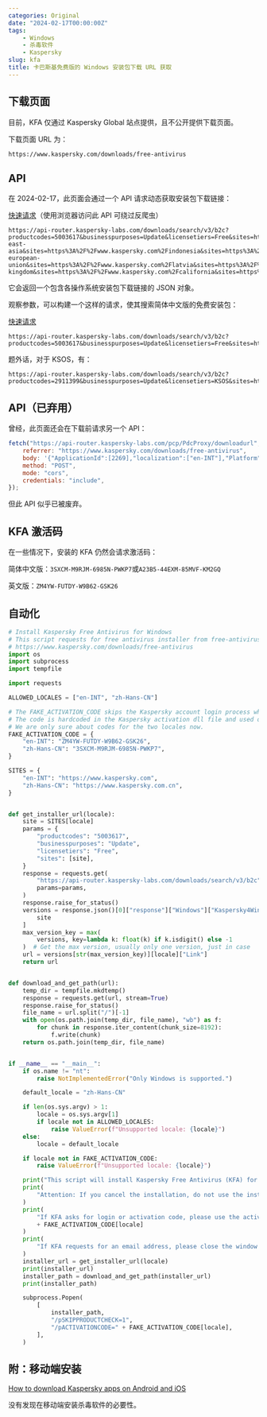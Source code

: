 ```yaml
---
categories: Original
date: "2024-02-17T00:00:00Z"
tags:
    - Windows
    - 杀毒软件
    - Kaspersky
slug: kfa
title: 卡巴斯基免费版的 Windows 安装包下载 URL 获取
---
```


## 下载页面

目前，KFA 仅通过 Kaspersky Global 站点提供，且不公开提供下载页面。

下载页面 URL 为：

```plain
https://www.kaspersky.com/downloads/free-antivirus
```

## API

在 2024-02-17，此页面会通过一个 API 请求动态获取安装包下载链接：

[快速请求](https://api-router.kaspersky-labs.com/downloads/search/v3/b2c?productcodes=5003617&businesspurposes=Update&licensetiers=Free&sites=https%3A%2F%2Fwww.kaspersky.com&sites=https%3A%2F%2Fwww.kaspersky.com%2Fcarribean&sites=https%3A%2F%2Fwww.kaspersky.com%2Fisrael&sites=https%3A%2F%2Fwww.kaspersky.com%2Fsouth-east-asia&sites=https%3A%2F%2Fwww.kaspersky.com%2Findonesia&sites=https%3A%2F%2Fwww.kaspersky.com%2Fthe-european-union&sites=https%3A%2F%2Fwww.kaspersky.com%2Flatvia&sites=https%3A%2F%2Fwww.kaspersky.com%2Flithuania&sites=https%3A%2F%2Fwww.kaspersky.com%2Festonia&sites=https%3A%2F%2Fwww.kaspersky.com%2Funited-kingdom&sites=https%3A%2F%2Fwww.kaspersky.com%2Fcalifornia&sites=https%3A%2F%2Fwww.kaspersky.com%2Fbrazil)（使用浏览器访问此 API 可绕过反爬虫）

```plain
https://api-router.kaspersky-labs.com/downloads/search/v3/b2c?productcodes=5003617&businesspurposes=Update&licensetiers=Free&sites=https%3A%2F%2Fwww.kaspersky.com&sites=https%3A%2F%2Fwww.kaspersky.com%2Fcarribean&sites=https%3A%2F%2Fwww.kaspersky.com%2Fisrael&sites=https%3A%2F%2Fwww.kaspersky.com%2Fsouth-east-asia&sites=https%3A%2F%2Fwww.kaspersky.com%2Findonesia&sites=https%3A%2F%2Fwww.kaspersky.com%2Fthe-european-union&sites=https%3A%2F%2Fwww.kaspersky.com%2Flatvia&sites=https%3A%2F%2Fwww.kaspersky.com%2Flithuania&sites=https%3A%2F%2Fwww.kaspersky.com%2Festonia&sites=https%3A%2F%2Fwww.kaspersky.com%2Funited-kingdom&sites=https%3A%2F%2Fwww.kaspersky.com%2Fcalifornia&sites=https%3A%2F%2Fwww.kaspersky.com%2Fbrazil
```

它会返回一个包含各操作系统安装包下载链接的 JSON 对象。

观察参数，可以构建一个这样的请求，使其搜索简体中文版的免费安装包：

[快速请求](https://api-router.kaspersky-labs.com/downloads/search/v3/b2c?productcodes=5003617&businesspurposes=Update&licensetiers=Free&sites=https%3A%2F%2Fwww.kaspersky.com.cn)

```plain
https://api-router.kaspersky-labs.com/downloads/search/v3/b2c?productcodes=5003617&businesspurposes=Update&licensetiers=Free&sites=https%3A%2F%2Fwww.kaspersky.com.cn
```

题外话，对于 KSOS，有：

```plain
https://api-router.kaspersky-labs.com/downloads/search/v3/b2c?productcodes=2911399&businesspurposes=Update&licensetiers=KSOS&sites=https%3A%2F%2Fwww.kaspersky.com.cn
```

## API（已弃用）

曾经，此页面还会在下载前请求另一个 API：

```javascript
fetch("https://api-router.kaspersky-labs.com/pcp/PdcProxy/downloadurl", {
    referrer: "https://www.kaspersky.com/downloads/free-antivirus",
    body: '{"ApplicationId":[2269],"localization":["en-INT"],"Platform":"Windows","CppId":39971,"VersionNumber":"21.16.6.467","customizationParams":{"StartupScenario":"Free"}}',
    method: "POST",
    mode: "cors",
    credentials: "include",
});
```

但此 API 似乎已被废弃。

## KFA 激活码

在一些情况下，安装的 KFA 仍然会请求激活码：

简体中文版：`3SXCM-M9RJM-6985N-PWKP7`或`A23B5-44EXM-85MVF-KM2GQ`

英文版：`ZM4YW-FUTDY-W9B62-GSK26`

## 自动化

```python
# Install Kaspersky Free Antivirus for Windows
# This script requests for free antivirus installer from free-antivirus download page API and install it with a fake activation code.
# https://www.kaspersky.com/downloads/free-antivirus
import os
import subprocess
import tempfile

import requests

ALLOWED_LOCALES = ["en-INT", "zh-Hans-CN"]

# The FAKE_ACTIVATION_CODE skips the Kaspersky account login process when first run KFA.
# The code is hardcoded in the Kaspersky activation dll file and used only for free versions.
# We are only sure about codes for the two locales now.
FAKE_ACTIVATION_CODE = {
    "en-INT": "ZM4YW-FUTDY-W9B62-GSK26",
    "zh-Hans-CN": "3SXCM-M9RJM-6985N-PWKP7",
}

SITES = {
    "en-INT": "https://www.kaspersky.com",
    "zh-Hans-CN": "https://www.kaspersky.com.cn",
}


def get_installer_url(locale):
    site = SITES[locale]
    params = {
        "productcodes": "5003617",
        "businesspurposes": "Update",
        "licensetiers": "Free",
        "sites": [site],
    }
    response = requests.get(
        "https://api-router.kaspersky-labs.com/downloads/search/v3/b2c",
        params=params,
    )
    response.raise_for_status()
    versions = response.json()[0]["response"]["Windows"]["Kaspersky4Win"]["Downloader"][
        site
    ]
    max_version_key = max(
        versions, key=lambda k: float(k) if k.isdigit() else -1
    )  # Get the max version, usually only one version, just in case
    url = versions[str(max_version_key)][locale]["Link"]
    return url


def download_and_get_path(url):
    temp_dir = tempfile.mkdtemp()
    response = requests.get(url, stream=True)
    response.raise_for_status()
    file_name = url.split("/")[-1]
    with open(os.path.join(temp_dir, file_name), "wb") as f:
        for chunk in response.iter_content(chunk_size=8192):
            f.write(chunk)
    return os.path.join(temp_dir, file_name)


if __name__ == "__main__":
    if os.name != "nt":
        raise NotImplementedError("Only Windows is supported.")

    default_locale = "zh-Hans-CN"

    if len(os.sys.argv) > 1:
        locale = os.sys.argv[1]
        if locale not in ALLOWED_LOCALES:
            raise ValueError(f"Unsupported locale: {locale}")
    else:
        locale = default_locale

    if locale not in FAKE_ACTIVATION_CODE:
        raise ValueError(f"Unsupported locale: {locale}")

    print("This script will install Kaspersky Free Antivirus (KFA) for Windows.")
    print(
        "Attention: If you cancel the installation, do not use the installer shortcut on the desktop, it will not activate KFA automatically."
    )
    print(
        "If KFA asks for login or activation code, please use the activation code: "
        + FAKE_ACTIVATION_CODE[locale]
    )
    print(
        "If KFA requests for an email address, please close the window and open KFA again."
    )
    installer_url = get_installer_url(locale)
    print(installer_url)
    installer_path = download_and_get_path(installer_url)
    print(installer_path)

    subprocess.Popen(
        [
            installer_path,
            "/pSKIPPRODUCTCHECK=1",
            "/pACTIVATIONCODE=" + FAKE_ACTIVATION_CODE[locale],
        ],
    )
```

## 附：移动端安装

[How to download Kaspersky apps on Android and iOS](https://support.kaspersky.com/common/beforeinstall/16085)

没有发现在移动端安装杀毒软件的必要性。
